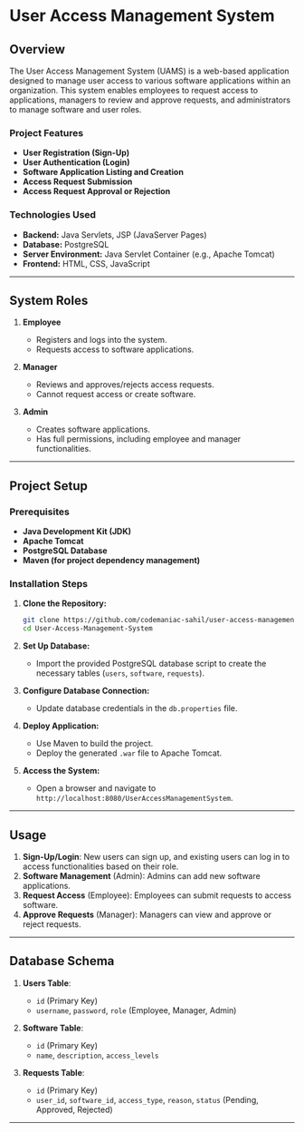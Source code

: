 # User Access Management System

## Overview

The User Access Management System (UAMS) is a web-based application designed to manage user access to various software applications within an organization. This system enables employees to request access to applications, managers to review and approve requests, and administrators to manage software and user roles.

### Project Features
- **User Registration (Sign-Up)**
- **User Authentication (Login)**
- **Software Application Listing and Creation**
- **Access Request Submission**
- **Access Request Approval or Rejection**

### Technologies Used
- **Backend:** Java Servlets, JSP (JavaServer Pages)
- **Database:** PostgreSQL
- **Server Environment:** Java Servlet Container (e.g., Apache Tomcat)
- **Frontend:** HTML, CSS, JavaScript

---

## System Roles

1. **Employee**
   - Registers and logs into the system.
   - Requests access to software applications.

2. **Manager**
   - Reviews and approves/rejects access requests.
   - Cannot request access or create software.

3. **Admin**
   - Creates software applications.
   - Has full permissions, including employee and manager functionalities.

---

## Project Setup

### Prerequisites
- **Java Development Kit (JDK)**
- **Apache Tomcat**
- **PostgreSQL Database**
- **Maven (for project dependency management)**

### Installation Steps
1. **Clone the Repository:**
   ```bash
   git clone https://github.com/codemaniac-sahil/user-access-management.git
   cd User-Access-Management-System
   ```

2. **Set Up Database:**
   - Import the provided PostgreSQL database script to create the necessary tables (`users`, `software`, `requests`).

3. **Configure Database Connection:**
   - Update database credentials in the `db.properties` file.

4. **Deploy Application:**
   - Use Maven to build the project.
   - Deploy the generated `.war` file to Apache Tomcat.

5. **Access the System:**
   - Open a browser and navigate to `http://localhost:8080/UserAccessManagementSystem`.

---

## Usage

1. **Sign-Up/Login**: New users can sign up, and existing users can log in to access functionalities based on their role.
2. **Software Management** (Admin): Admins can add new software applications.
3. **Request Access** (Employee): Employees can submit requests to access software.
4. **Approve Requests** (Manager): Managers can view and approve or reject requests.

---

## Database Schema

1. **Users Table**:
   - `id` (Primary Key)
   - `username`, `password`, `role` (Employee, Manager, Admin)

2. **Software Table**:
   - `id` (Primary Key)
   - `name`, `description`, `access_levels`

3. **Requests Table**:
   - `id` (Primary Key)
   - `user_id`, `software_id`, `access_type`, `reason`, `status` (Pending, Approved, Rejected)

---
